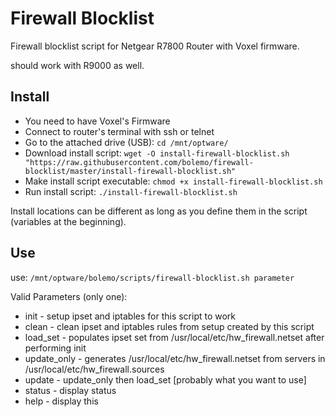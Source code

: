 # Firewall Blocklist
Firewall blocklist script for Netgear R7800 Router with Voxel firmware.

should work with R9000 as well.

## Install
* You need to have Voxel's Firmware
* Connect to router's terminal with ssh or telnet
* Go to the attached drive (USB): `cd /mnt/optware/`
* Download install script: `wget -O install-firewall-blocklist.sh "https://raw.githubusercontent.com/bolemo/firewall-blocklist/master/install-firewall-blocklist.sh"`
* Make install script executable: `chmod +x install-firewall-blocklist.sh`
* Run install script: `./install-firewall-blocklist.sh`

Install locations can be different as long as you define them in the script (variables at the beginning).

## Use
use: `/mnt/optware/bolemo/scripts/firewall-blocklist.sh parameter`

Valid Parameters (only one):
* init        - setup ipset and iptables for this script to work
* clean       - clean ipset and iptables rules from setup created by this script
* load_set    - populates ipset set from /usr/local/etc/hw_firewall.netset after performing init
* update_only - generates /usr/local/etc/hw_firewall.netset from servers in /usr/local/etc/hw_firewall.sources
* update      - update_only then load_set [probably what you want to use]
* status      - display status
* help        - display this
